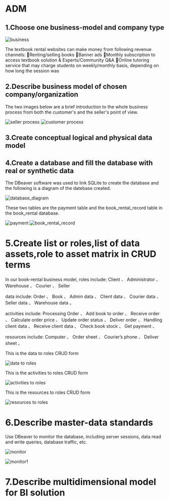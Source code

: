 #  ADM

## 1.Choose one business-model and company type

![business](https://github.com/YuYuanyuan0817/ADM/assets/118308478/3860a4e6-f1b6-44eb-8705-8b9fc3180dfa)

The textbook rental websites can make money from following revenue channels:
Renting/selling books
Banner ads
Monthly subscription to access textbook solution & Experts/Community Q&A
Online tutoring service that may charge students on weekly/monthly basis, depending on how long the session was

## 2.Describe business model of chosen company/organization

The two images below are a brief introduction to the whole business process from both the customer's and the seller's point of view.

![seller process](https://github.com/YuYuanyuan0817/ADM/assets/118308478/741559a4-6c1d-4455-adac-a6b4bf7b8e37) ![customer process](https://github.com/YuYuanyuan0817/ADM/assets/118308478/5de5df8b-2643-4dfa-9bc2-9db81a6873d2)





## 3.Create conceptual logical and physical data model







## 4.Create a database and fill the database with real or synthetic data

The DBeaver software was used to link SQLite to create the database and the following is a diagram of the datebase created.

![database_diagram](https://github.com/YuYuanyuan0817/ADM/assets/118308478/c2256571-f699-48d8-aef5-3ade52ff57c7)

These two tables are the payment table and the book_rental_record table in the book_rental database.

![payment](https://github.com/YuYuanyuan0817/ADM/assets/118308478/26a72139-8a33-4c6f-a1d2-4d2f6a112bd8)
![book_rental_record](https://github.com/YuYuanyuan0817/ADM/assets/118308478/55b82c18-577b-408d-bda6-5f4b6bbfcbee)

# 5.Create list or roles,list of data assets,role to asset matrix in CRUD terms

In our book-rental business model, 
roles include:
Client	、
Administrator 、
Warehouse 、
Courier	 、 
Seller


data include:
Order  、
Book  、
Admin data  、
Client data  、
Courier data  、
Seller data  、
Warehouse data  、


activities include:
Processing Order  、
Add book to order  、
Receive order  、
Calculate order price  、
Update order status  、
Deliver order  、
Handling client data  、
Receive client data  、
Check book stock  、
Get payment  、


resources include:
Computer  、
Order sheet  、
Courier’s phone  、
Deliver sheet  、

This is the data to roles CRUD form


![data to roles](https://github.com/YuYuanyuan0817/ADM/assets/118308478/c87ff1d0-bbd1-44a8-b1fc-761d5885cae9)


This is the activities to roles CRUD form


![activities to roles](https://github.com/YuYuanyuan0817/ADM/assets/118308478/7179664b-4176-4457-9ba5-4ebe9886865f)



This is the resources to roles CRUD form


![resources to roles](https://github.com/YuYuanyuan0817/ADM/assets/118308478/685ecfea-adf4-49cc-a78d-05c71e315636)


# 6.Describe master-data standards


Use DBeaver to monitor the database, including server sessions, data read and write queries, database traffic, etc.


![monitor](https://github.com/YuYuanyuan0817/ADM/assets/118308478/0564f47e-eb7d-4c49-a6c2-5722837718a6)

![monitor1](https://github.com/YuYuanyuan0817/ADM/assets/118308478/a2eb3145-36de-492e-83c4-5fe5b335bc4a)


# 7.Describe multidimensional model for BI solution




